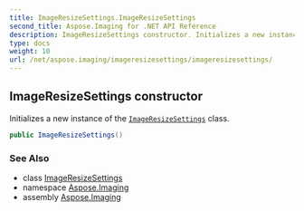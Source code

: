 ```yaml
---
title: ImageResizeSettings.ImageResizeSettings
second_title: Aspose.Imaging for .NET API Reference
description: ImageResizeSettings constructor. Initializes a new instance of the ImageResizeSettings class
type: docs
weight: 10
url: /net/aspose.imaging/imageresizesettings/imageresizesettings/
---
```

## ImageResizeSettings constructor

Initializes a new instance of the [`ImageResizeSettings`](../) class.

```csharp
public ImageResizeSettings()
```

### See Also

* class [ImageResizeSettings](../)
* namespace [Aspose.Imaging](../../imageresizesettings/)
* assembly [Aspose.Imaging](../../../)


